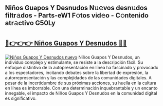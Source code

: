 ## Niños Guapos Y Desnudos N𝚞𝚎vos desn𝚞dos filtr𝚊dos - Parts-eW1 F𝚘tos vid𝚎o - C𝚘ntenido atr𝚊ctivo G50Ly

# <h2><a href="http://mb64dka.tromn.icu/?c=Ni%c3%b1os+Guapos+Y+Desnudos">🔗👉👉👉 Niños Guapos Y Desnudos 🔗🔗</a></h2>

[![Niños Guapos Y Desnudos nuevo](https://i.imgur.com/pEAQMta.gif)](http://mb64dka.tromn.icu/?c=Ni%c3%b1os+Guapos+Y+Desnudos)
Niños Guapos Y Desnudos, un individuo complejo y estimulante, se resiste a la descripción fácil. Su enfoque distintivo de la autopresentación en línea ha fascinado y provocado a los espectadores, incitando debates sobre la libertad de expresión, la autorrepresentación y las complejidades de las comunidades digitales. A pesar de la incertidumbre de sus próximas acciones, su huella en la cultura en línea es imborrable. Con una determinación inquebrantable y un encanto innegable, el impacto de Niños Guapos Y Desnudos en la comunidad digital es significativo.
